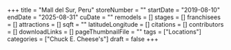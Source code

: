 +++
title = "Mall del Sur, Peru"
storeNumber = ""
startDate = "2019-08-10"
endDate = "2025-08-31"
cuDate = ""
remodels = []
stages = []
franchisees = []
attractions = []
sqft = ""
latitudeLongitude = []
citations = []
contributors = []
downloadLinks = []
pageThumbnailFile = ""
tags = ["Locations"]
categories = ["Chuck E. Cheese's"]
draft = false
+++
